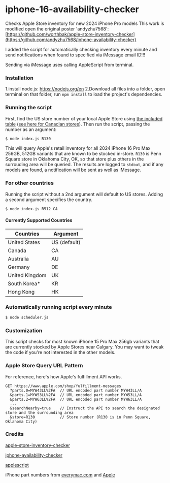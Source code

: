 # iphone-16-availability-checker
Checks Apple Store inventory for new 2024 iPhone Pro models
This work is modified open the original poster 'andyzhu7568':
[https://github.com/worthbak/apple-store-inventory-checker](https://github.com/andyzhu7568/iphone-availability-checker)

I added the script for automatically checking inventory every minute and send notifications when found to specified via iMessage email ID!!!

Sending via iMessage uses calling AppleScript from terminal.

### Installation 
1.install node.js:
https://nodejs.org/en
2.Download all files into a folder, open terminal on that folder, run `npm install` to load the project's dependencies. 

### Running the script
First, find the US store number of your local Apple Store using [the included table](./apple-store-numbers-us.md) ([see here for Canadian stores](./apple-store-numbers-canada.md)). Then run the script, passing the number as an argument:

```sh
$ node index.js R130
```

This will query Apple's retail inventory for all 2024 iPhone 16 Pro Max 256GB, 512GB variants that are known to be stocked in-store. `R130` is Penn Square store in Oklahoma City, OK, so that store plus others in the surrouding area will be queried. The results are logged to `stdout`, and if any models are found, a notification will be sent as well as iMessage. 

### For other countries

Running the script without a 2nd argument will default to US stores. Adding a second argument specifies the country.
```sh
$ node index.js R512 CA
```

#### Currently Supported Countries
| Countries         | Argument     |
| ----------------- | ------------ |
| United States     | US (default) |
| Canada            | CA           |
| Australia         | AU           |
| Germany           | DE           |
| United Kingdom    | UK           |
| South Korea*      | KR           |
| Hong Kong         | HK           |



### Automatically running script every minute

```sh
$ node scheduler.js
```

### Customization 
This script checks for most known iPhone 15 Pro Max 256gb variants that are currently stocked by Apple Stores near Calgary.
You may want to tweak the code if you're not interested in the other models.

### Apple Store Query URL Pattern
For reference, here's how Apple's fulfillment API works.

```
GET https://www.apple.com/shop/fulfillment-messages
  ?parts.0=MYW43LL%2FA  // URL encoded part number MYW43LL/A
  &parts.1=MYW53LL%2FA  // URL encoded part number MYW53LL/A
  &parts.2=MYW63LL%2FA  // URL encoded part number MYW63LL/A
  ...
  &searchNearby=true    // Instruct the API to search the designated store and the surrounding area
  &store=R130           // Store number (R130 is in Penn Square, Oklahoma City)
```

### Credits
[apple-store-inventory-checker](https://github.com/worthbak/apple-store-inventory-checker)

[iphone-availability-checker](https://github.com/andyzhu7568/iphone-availability-checker)

[applescript](https://www.npmjs.com/package/applescript)

iPhone part numbers from [everymac.com](https://everymac.com/systems/apple/iphone/specs/apple-iphone-16-pro-max-united-states-a3084-specs.html) and [Apple](http://apple.com)

